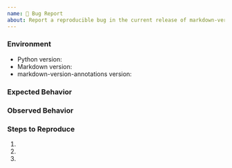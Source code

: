 ```yaml
---
name: 🐛 Bug Report
about: Report a reproducible bug in the current release of markdown-version-annotations
---
```


### Environment
* Python version:  <!-- Example: 3.7.7 -->
* Markdown version:
* markdown-version-annotations version:  <!-- Example: 1.0.0 -->

<!-- What did you expect to happen? -->
### Expected Behavior


<!-- What happened instead? -->
### Observed Behavior

<!--
    Describe in detail the exact steps that someone else can take to reproduce
    this bug using the current release.
-->
### Steps to Reproduce
1.
2.
3.
